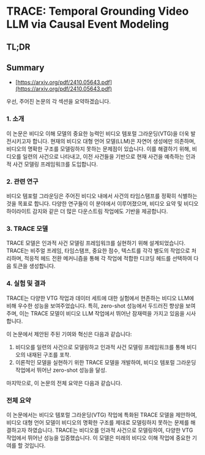 # TRACE: Temporal Grounding Video LLM via Causal Event Modeling
## TL;DR
## Summary
- [https://arxiv.org/pdf/2410.05643.pdf](https://arxiv.org/pdf/2410.05643.pdf)

우선, 주어진 논문의 각 섹션을 요약하겠습니다. 

### 1. 소개
이 논문은 비디오 이해 모델의 중요한 능력인 비디오 템포럴 그라운딩(VTG)을 더욱 발전시키고자 합니다. 현재의 비디오 대형 언어 모델(LLM)은 자연어 생성에만 의존하며, 비디오의 명확한 구조를 모델링하지 못하는 문제점이 있습니다. 이를 해결하기 위해, 비디오를 일련의 사건으로 나타내고, 이전 사건들을 기반으로 현재 사건을 예측하는 인과적 사건 모델링 프레임워크를 도입합니다.

### 2. 관련 연구
비디오 템포럴 그라운딩은 주어진 비디오 내에서 사건의 타임스탬프를 정확히 식별하는 것을 목표로 합니다. 다양한 연구들이 이 분야에서 이루어졌으며, 비디오 요약 및 비디오 하이라이트 감지와 같은 더 많은 다운스트림 작업에도 기반을 제공합니다.

### 3. TRACE 모델
TRACE 모델은 인과적 사건 모델링 프레임워크를 실현하기 위해 설계되었습니다. TRACE는 비주얼 프레임, 타임스탬프, 중요한 점수, 텍스트를 각각 별도의 작업으로 처리하며, 적응적 헤드 전환 메커니즘을 통해 각 작업에 적합한 디코딩 헤드를 선택하여 다음 토큰을 생성합니다.

### 4. 실험 및 결과
TRACE는 다양한 VTG 작업과 데이터 세트에 대한 실험에서 현존하는 비디오 LLM에 비해 우수한 성능을 보여주었습니다. 특히, zero-shot 성능에서 두드러진 향상을 보여주며, 이는 TRACE 모델이 비디오 LLM 작업에서 뛰어난 잠재력을 가지고 있음을 시사합니다.

이 논문에서 제안된 주된 기여와 혁신은 다음과 같습니다:
1. 비디오를 일련의 사건으로 모델링하고 인과적 사건 모델링 프레임워크를 통해 비디오의 내재된 구조를 포착.
2. 이론적인 모델을 실현하기 위한 TRACE 모델을 개발하여, 비디오 템포럴 그라운딩 작업에서 뛰어난 zero-shot 성능을 달성.

마지막으로, 이 논문의 전체 요약은 다음과 같습니다. 

### 전체 요약
이 논문에서는 비디오 템포럴 그라운딩(VTG) 작업에 특화된 TRACE 모델을 제안하여, 비디오 대형 언어 모델이 비디오의 명확한 구조를 제대로 모델링하지 못하는 문제를 해결하고자 하였습니다. TRACE는 비디오를 인과적 사건으로 모델링하여, 다양한 VTG 작업에서 뛰어난 성능을 입증했습니다. 이 모델은 미래의 비디오 이해 작업에 중요한 기여를 할 것입니다.